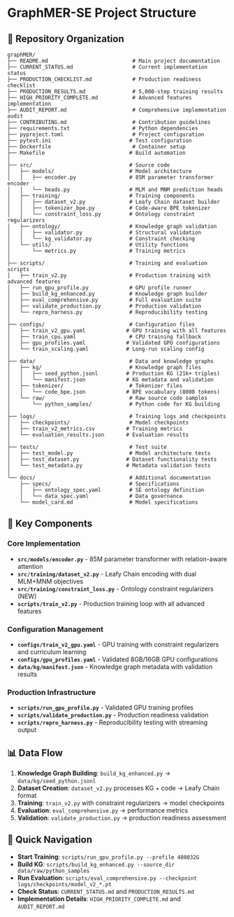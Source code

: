 # GraphMER-SE Project Structure

## 📁 Repository Organization

```
graphMER/
├── README.md                           # Main project documentation
├── CURRENT_STATUS.md                   # Current implementation status
├── PRODUCTION_CHECKLIST.md             # Production readiness checklist
├── PRODUCTION_RESULTS.md               # 5,000-step training results
├── HIGH_PRIORITY_COMPLETE.md           # Advanced features implementation
├── AUDIT_REPORT.md                     # Comprehensive implementation audit
├── CONTRIBUTING.md                     # Contribution guidelines
├── requirements.txt                    # Python dependencies
├── pyproject.toml                      # Project configuration
├── pytest.ini                         # Test configuration
├── Dockerfile                          # Container setup
├── Makefile                           # Build automation
│
├── src/                               # Source code
│   ├── models/                        # Model architecture
│   │   ├── encoder.py                 # 85M parameter transformer encoder
│   │   └── heads.py                   # MLM and MNM prediction heads
│   ├── training/                      # Training components
│   │   ├── dataset_v2.py              # Leafy Chain dataset builder
│   │   ├── tokenizer_bpe.py           # Code-aware BPE tokenizer
│   │   └── constraint_loss.py         # Ontology constraint regularizers
│   ├── ontology/                      # Knowledge graph validation
│   │   ├── validator.py               # Structural validation
│   │   └── kg_validator.py            # Constraint checking
│   └── utils/                         # Utility functions
│       └── metrics.py                 # Training metrics
│
├── scripts/                           # Training and evaluation scripts
│   ├── train_v2.py                    # Production training with advanced features
│   ├── run_gpu_profile.py             # GPU profile runner
│   ├── build_kg_enhanced.py           # Knowledge graph builder
│   ├── eval_comprehensive.py          # Full evaluation suite
│   ├── validate_production.py         # Production validation
│   └── repro_harness.py               # Reproducibility testing
│
├── configs/                           # Configuration files
│   ├── train_v2_gpu.yaml             # GPU training with all features
│   ├── train_cpu.yaml                 # CPU training fallback
│   ├── gpu_profiles.yaml             # Validated GPU configurations
│   └── train_scaling.yaml            # Long-run scaling config
│
├── data/                              # Data and knowledge graphs
│   ├── kg/                            # Knowledge graph files
│   │   ├── seed_python.jsonl         # Production KG (21k+ triples)
│   │   └── manifest.json             # KG metadata and validation
│   ├── tokenizer/                     # Tokenizer files
│   │   └── code_bpe.json             # BPE vocabulary (8000 tokens)
│   └── raw/                           # Raw source code samples
│       └── python_samples/            # Python code for KG building
│
├── logs/                              # Training logs and checkpoints
│   ├── checkpoints/                   # Model checkpoints
│   ├── train_v2_metrics.csv          # Training metrics
│   └── evaluation_results.json       # Evaluation results
│
├── tests/                             # Test suite
│   ├── test_model.py                  # Model architecture tests
│   ├── test_dataset.py               # Dataset functionality tests
│   └── test_metadata.py              # Metadata validation tests
│
└── docs/                              # Additional documentation
    ├── specs/                         # Specifications
    │   ├── ontology_spec.yaml         # SE ontology definition
    │   └── data_spec.yaml             # Data governance
    └── model_card.md                  # Model specifications
```

## 🔧 Key Components

### Core Implementation
- **`src/models/encoder.py`** - 85M parameter transformer with relation-aware attention
- **`src/training/dataset_v2.py`** - Leafy Chain encoding with dual MLM+MNM objectives
- **`src/training/constraint_loss.py`** - Ontology constraint regularizers (NEW)
- **`scripts/train_v2.py`** - Production training loop with all advanced features

### Configuration Management
- **`configs/train_v2_gpu.yaml`** - GPU training with constraint regularizers and curriculum learning
- **`configs/gpu_profiles.yaml`** - Validated 8GB/16GB GPU configurations
- **`data/kg/manifest.json`** - Knowledge graph metadata with validation results

### Production Infrastructure
- **`scripts/run_gpu_profile.py`** - Validated GPU training profiles
- **`scripts/validate_production.py`** - Production readiness validation
- **`scripts/repro_harness.py`** - Reproducibility testing with streaming output

## 📊 Data Flow

1. **Knowledge Graph Building**: `build_kg_enhanced.py` → `data/kg/seed_python.jsonl`
2. **Dataset Creation**: `dataset_v2.py` processes KG + code → Leafy Chain format
3. **Training**: `train_v2.py` with constraint regularizers → model checkpoints
4. **Evaluation**: `eval_comprehensive.py` → performance metrics
5. **Validation**: `validate_production.py` → production readiness assessment

## 🚀 Quick Navigation

- **Start Training**: `scripts/run_gpu_profile.py --profile 408032G`
- **Build KG**: `scripts/build_kg_enhanced.py --source_dir data/raw/python_samples`
- **Run Evaluation**: `scripts/eval_comprehensive.py --checkpoint logs/checkpoints/model_v2_*.pt`
- **Check Status**: `CURRENT_STATUS.md` and `PRODUCTION_RESULTS.md`
- **Implementation Details**: `HIGH_PRIORITY_COMPLETE.md` and `AUDIT_REPORT.md`
